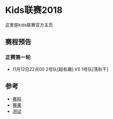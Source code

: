 # Kids联赛2018

这里是kids联赛官方主页

## 赛程预告

### 正赛第一轮

- 11月12日22点00    2号队[超有趣]  VS   1号队[荡秋千] 


## 参考
- [赛程](schedule.md)
- [赛果](score.md)
- [测试](/_posts/1.md)


